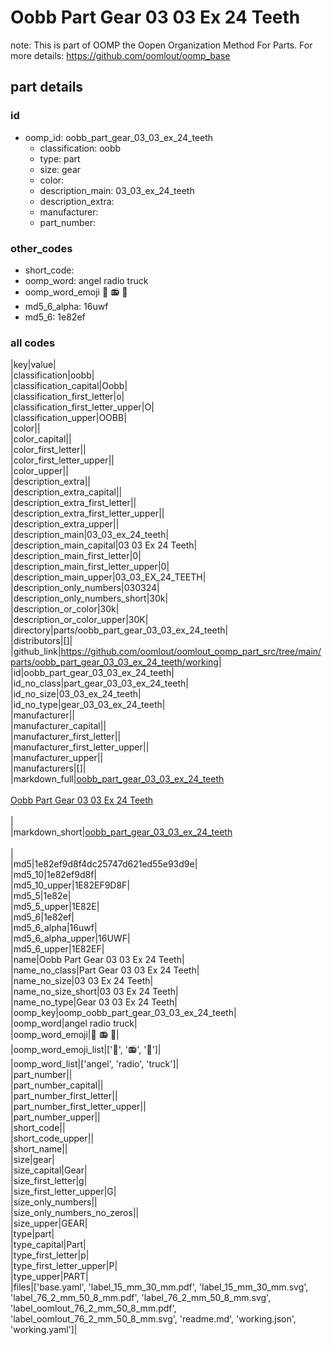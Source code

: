 # Oobb Part Gear 03 03 Ex 24 Teeth  

note: This is part of OOMP the Oopen Organization Method For Parts. For more details: https://github.com/oomlout/oomp_base

##  part details





### id
* oomp_id: oobb_part_gear_03_03_ex_24_teeth
  * classification: oobb
  * type: part
  * size: gear
  * color: 
  * description_main: 03_03_ex_24_teeth
  * description_extra: 
  * manufacturer: 
  * part_number: 

### other_codes
* short_code: 
* oomp_word: angel radio truck
* oomp_word_emoji :angel: :radio: :truck:
* md5_6_alpha: 16uwf
* md5_6: 1e82ef

### all codes 
|key|value|  
|classification|oobb|  
|classification_capital|Oobb|  
|classification_first_letter|o|  
|classification_first_letter_upper|O|  
|classification_upper|OOBB|  
|color||  
|color_capital||  
|color_first_letter||  
|color_first_letter_upper||  
|color_upper||  
|description_extra||  
|description_extra_capital||  
|description_extra_first_letter||  
|description_extra_first_letter_upper||  
|description_extra_upper||  
|description_main|03_03_ex_24_teeth|  
|description_main_capital|03 03 Ex 24 Teeth|  
|description_main_first_letter|0|  
|description_main_first_letter_upper|0|  
|description_main_upper|03_03_EX_24_TEETH|  
|description_only_numbers|030324|  
|description_only_numbers_short|30k|  
|description_or_color|30k|  
|description_or_color_upper|30K|  
|directory|parts/oobb_part_gear_03_03_ex_24_teeth|  
|distributors|[]|  
|github_link|https://github.com/oomlout/oomlout_oomp_part_src/tree/main/parts/oobb_part_gear_03_03_ex_24_teeth/working|  
|id|oobb_part_gear_03_03_ex_24_teeth|  
|id_no_class|part_gear_03_03_ex_24_teeth|  
|id_no_size|03_03_ex_24_teeth|  
|id_no_type|gear_03_03_ex_24_teeth|  
|manufacturer||  
|manufacturer_capital||  
|manufacturer_first_letter||  
|manufacturer_first_letter_upper||  
|manufacturer_upper||  
|manufacturers|[]|  
|markdown_full|[oobb_part_gear_03_03_ex_24_teeth](https://github.com/oomlout/oomlout_oomp_part_src/tree/main/parts/oobb_part_gear_03_03_ex_24_teeth/working)<br>[](https://github.com/oomlout/oomlout_oomp_part_src/tree/main/parts/oobb_part_gear_03_03_ex_24_teeth/working)<br>[Oobb Part Gear 03 03 Ex 24 Teeth](https://github.com/oomlout/oomlout_oomp_part_src/tree/main/parts/oobb_part_gear_03_03_ex_24_teeth/working)<br><br>|  
|markdown_short|[oobb_part_gear_03_03_ex_24_teeth](https://github.com/oomlout/oomlout_oomp_part_src/tree/main/parts/oobb_part_gear_03_03_ex_24_teeth/working)<br><br>|  
|md5|1e82ef9d8f4dc25747d621ed55e93d9e|  
|md5_10|1e82ef9d8f|  
|md5_10_upper|1E82EF9D8F|  
|md5_5|1e82e|  
|md5_5_upper|1E82E|  
|md5_6|1e82ef|  
|md5_6_alpha|16uwf|  
|md5_6_alpha_upper|16UWF|  
|md5_6_upper|1E82EF|  
|name|Oobb Part Gear 03 03 Ex 24 Teeth|  
|name_no_class|Part Gear 03 03 Ex 24 Teeth|  
|name_no_size|03 03 Ex 24 Teeth|  
|name_no_size_short|03 03 Ex 24 Teeth|  
|name_no_type|Gear 03 03 Ex 24 Teeth|  
|oomp_key|oomp_oobb_part_gear_03_03_ex_24_teeth|  
|oomp_word|angel radio truck|  
|oomp_word_emoji|:angel: :radio: :truck:|  
|oomp_word_emoji_list|[':angel:', ':radio:', ':truck:']|  
|oomp_word_list|['angel', 'radio', 'truck']|  
|part_number||  
|part_number_capital||  
|part_number_first_letter||  
|part_number_first_letter_upper||  
|part_number_upper||  
|short_code||  
|short_code_upper||  
|short_name||  
|size|gear|  
|size_capital|Gear|  
|size_first_letter|g|  
|size_first_letter_upper|G|  
|size_only_numbers||  
|size_only_numbers_no_zeros||  
|size_upper|GEAR|  
|type|part|  
|type_capital|Part|  
|type_first_letter|p|  
|type_first_letter_upper|P|  
|type_upper|PART|  
|files|['base.yaml', 'label_15_mm_30_mm.pdf', 'label_15_mm_30_mm.svg', 'label_76_2_mm_50_8_mm.pdf', 'label_76_2_mm_50_8_mm.svg', 'label_oomlout_76_2_mm_50_8_mm.pdf', 'label_oomlout_76_2_mm_50_8_mm.svg', 'readme.md', 'working.json', 'working.yaml']|  
